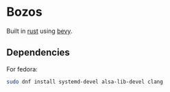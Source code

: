 # Bozos

Built in [rust](https://www.rust-lang.org/) using [bevy](https://bevy.org/).

## Dependencies

For fedora:
```bash
sudo dnf install systemd-devel alsa-lib-devel clang
```